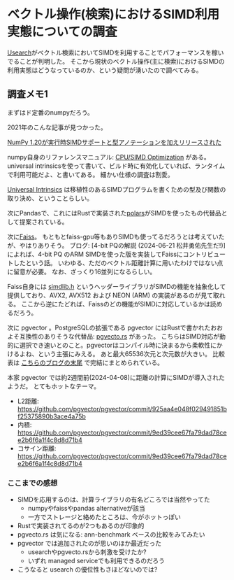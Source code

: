 # ベクトル操作(検索)におけるSIMD利用実態についての調査

[Usearch](https://github.com/unum-cloud/usearch)がベクトル検索においてSIMDを利用することでパフォーマンスを稼いでることが判明した。
そこから現状のベクトル操作(主に検索)におけるSIMDの利用実態はどうなっているのか、という疑問が湧いたので調べてみる。

## 調査メモ1

まずはド定番のnumpyだろう。

2021年のこんな記事が見つかった。

[NumPy 1.20が実行時SIMDサポートと型アノテーションを加えリリースされた](https://www.infoq.com/jp/news/2021/05/numpy-120-typed-SIMD/)

numpy自身のリファレンスマニュアル: [CPU/SIMD Optimization](https://numpy.org/doc/stable/reference/simd/index.html) がある。
universal intrinsicsを使って書いて、ビルド時に有効化していれば、ランタイムで利用可能だよ、と書いてある。
細かい仕様の調査は割愛。

[Universal Intrinsics](https://docs.opencv.org/4.x/df/d91/group__core__hal__intrin.html) は移植性のあるSIMDプログラムを書くための型及び関数の取り決め、ということらしい。

次にPandasで、これにはRustで実装された[polars](https://github.com/pola-rs/polars)がSIMDを使ったもの代替品として提案されている。

次に[Faiss](https://github.com/facebookresearch/faiss)。
もともとfaiss-gpu等もありSIMDも使ってるだろうとは考えていたが、やはりありそう。
ブログ: [4-bit PQの解説 (2024-06-21 松井勇佑先生だ!)] によれば、4-bit PQ のARM  SIMDを使った版を実装してFaissにコントリビュートしたという話。
いわゆる、ただのベクトル距離計算に用いたわけではない点に留意が必要。
なお、ざっくり16並列になるらしい。

Faiss自身には [simdlib.h](https://github.com/facebookresearch/faiss/blob/5893ab77daee3c84ecc74a2c84c18d7cd486fcea/faiss/utils/simdlib.h) というヘッダーライブラリがSIMDの機能を抽象化して提供しており、AVX2, AVX512 および NEON (ARM) の実装があるのが見て取れる。
ここから逆にたどれば、Faissのどの機能がSIMDに対応しているかは読めるだろう。

次に pgvector 。PostgreSQLの拡張である pgvector にはRustで書かれたおおよそ互換性のありそうな代替品: [pgvecto.rs](https://docs.pgvecto.rs/getting-started/overview.html) があった。
こちらはSIMD対応が動的に選択でき速いとのこと。pgvectorはコンパイル時に決まるから柔軟性にかけるよね、という主張にみえる。
あと最大65536次元と次元数が大きい。
比較表は [こちらのブログの末尾](https://blog.pgvecto.rs/pgvector-vs-pgvectors-in-2024-a-comprehensive-comparison-for-vector-search-in-postgresql#heading-summary) で完結にまとめられている。

本家 pgvector では約2週間前(2024-04-08)に距離の計算にSIMDが導入されたようだ。
とてもホットなテーマ。

* L2距離: <https://github.com/pgvector/pgvector/commit/925aa4e048f029491851bf25375890b3ace4a75b>
* 内積: <https://github.com/pgvector/pgvector/commit/9ed39cee67fa79dad78cee2b6f6a1f4c8d8d71b4>
* コサイン距離: <https://github.com/pgvector/pgvector/commit/9ed39cee67fa79dad78cee2b6f6a1f4c8d8d71b4>

### ここまでの感想

* SIMDを応用するのは、計算ライブラリの有名どころでは当然やってた
    * numpyやfaissやpandas alternativeが該当
    * 一方でストレージと絡めたところは、今がホットっぽい
* Rustで実装されてるのが2つもあるのが印象的
* pgvecto.rs は気になる: ann-benchmark ベースの比較をみてみたい
* pgvector では追加されたのが思いのほか最近だった
    * usearchやpgvecto.rsから刺激を受けたか?
    * いずれ managed serviceでも利用できるのだろう
* こうなると usearch の優位性もさほどないのでは?
